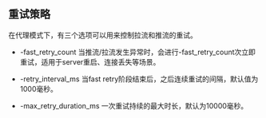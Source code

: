 ## 重试策略

在代理模式下，有三个选项可以用来控制拉流和推流的重试。

* -fast_retry_count
当推流/拉流发生异常时，会进行-fast_retry_count次立即重试，适用于server重启、连接丢失等场景。

* -retry_interval_ms
当fast retry阶段结束后，之后连续重试的间隔，默认值为1000毫秒。

* -max_retry_duration_ms
一次重试持续的最大时长，默认为10000毫秒。
